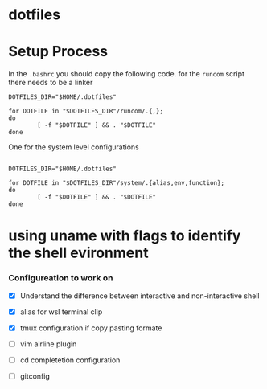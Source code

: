 # dotfiles

# Setup Process
In the `.bashrc` you should copy the following code. 
for the `runcom` script there needs to be a linker
```
DOTFILES_DIR="$HOME/.dotfiles"

for DOTFILE in "$DOTFILES_DIR"/runcom/.{,};
do
        [ -f "$DOTFILE" ] && . "$DOTFILE"
done

```

One for the system level configurations

```

DOTFILES_DIR="$HOME/.dotfiles"

for DOTFILE in "$DOTFILES_DIR"/system/.{alias,env,function};
do
        [ -f "$DOTFILE" ] && . "$DOTFILE"
done

```

# using uname with flags to identify the shell evironment

### Configureation to work on 
 - [X] Understand the difference between interactive and non-interactive shell
 - [X] alias for wsl terminal clip 
 - [X] tmux configuration if copy pasting formate
 - [ ] vim airline plugin 
 - [ ] cd completetion configuration 
 - [ ] gitconfig  



